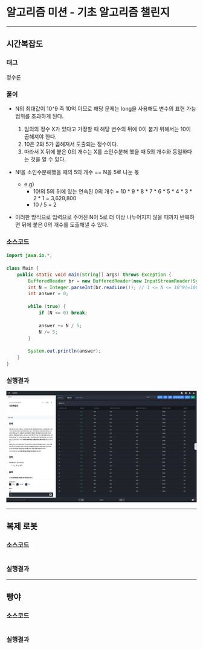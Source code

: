 # 알고리즘 미션 - 기초 알고리즘 챌린지

---

## 시간복잡도

### 태그

정수론

### 풀이

- N의 최대값이 10^9 즉 10억 이므로 해당 문제는 long을 사용해도 변수의 표현 가능 범위를 초과하게 된다.
  1. 임의의 정수 X가 있다고 가정할 때 해당 변수의 뒤에 0이 붙기 위해서는 10이 곱해져야 한다.
  2. 10은 2와 5가 곱해져서 도출되는 정수이다.
  3. 따라서 X 뒤에 붙은 0의 개수는 X를 소인수분해 했을 때 5의 개수와 동일하다는 것을 알 수 있다.

- N!을 소인수분해했을 때의 5의 개수 == N을 5로 나눈 몫
  - e.g) 
    - 10!의 5의 뒤에 있는 연속된 0의 개수 = 10 * 9 * 8 * 7 * 6 * 5 * 4 * 3 * 2 * 1 = 3,628,800
    - 10 / 5 = 2
- 이러한 방식으로 입력으로 주어진 N이 5로 더 이상 나누어지지 않을 때까지 반복하면 뒤에 붙은 0의 개수를 도출해낼 수 있다.

### 소스코드

```java
import java.io.*;

class Main {
	public static void main(String[] args) throws Exception {
		BufferedReader br = new BufferedReader(new InputStreamReader(System.in));
		int N = Integer.parseInt(br.readLine()); // 1 <= N <= 10^9(=1000000000)
		int answer = 0;
		
		while (true) {
			if (N <= 0) break;
			
			answer += N / 5;
			N /= 5;
		}
		
		System.out.println(answer);
	}
}
```

### 실행결과

![01-time-complexity](./img/01-time-complexity.png)

---

## 복제 로봇

### 소스코드

```java

```

### 실행결과



---

## 빵야

### 소스코드

```java

```

### 실행결과

